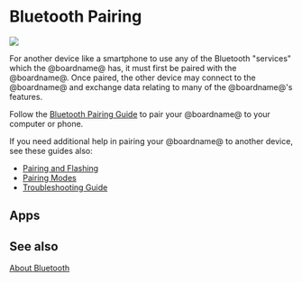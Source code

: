 # Bluetooth Pairing 

![](/static/bluetooth/Bluetooth_SIG.png)

For another device like a smartphone to use any of the Bluetooth "services" which the @boardname@ has, it must first be paired with the @boardname@. Once paired, the other device may connect to the @boardname@ and exchange data relating to many of the @boardname@'s features.

Follow the [Bluetooth Pairing Guide](https://microbit.org/guide/mobile/) to pair your @boardname@ to your computer or phone.

If you need additional help in pairing your @boardname@ to another device, see these guides also:

* [Pairing and Flashing](https://support.microbit.org/a/solutions/articles/19000051025)
* [Pairing Modes](https://support.microbit.org/a/solutions/articles/19000080745)
* [Troubleshooting Guide](https://support.microbit.org/a/solutions/articles/19000069393)


## Apps


## See also

[About Bluetooth](/reference/bluetooth/about-bluetooth)
